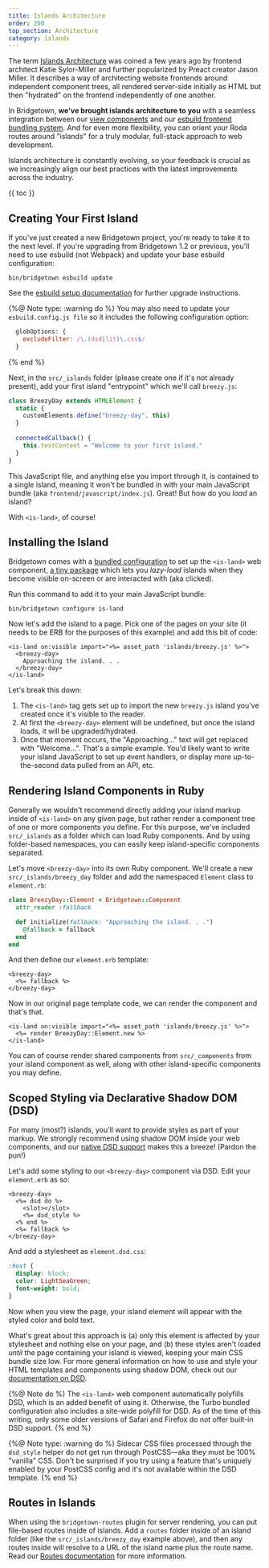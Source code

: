 ```yaml
---
title: Islands Architecture
order: 260
top_section: Architecture
category: islands
---
```


The term [Islands Architecture](https://jasonformat.com/islands-architecture) was coined a few years ago by frontend architect Katie Sylor-Miller and further popularized by Preact creator Jason Miller. It describes a way of architecting website frontends around independent component trees, all rendered server-side initially as HTML but then "hydrated" on the frontend independently of one another.  

In Bridgetown, **we've brought islands architecture to you** with a seamless integration between our [view components](/docs/components) and our [esbuild frontend bundling system](/docs/frontend-assets). And for even more flexibility, you can orient your Roda routes around "islands" for a truly modular, full-stack approach to web development.

Islands architecture is constantly evolving, so your feedback is crucial as we increasingly align our best practices with the latest improvements across the industry.

{{ toc }}

## Creating Your First Island

If you've just created a new Bridgetown project, you're ready to take it to the next level. If you're upgrading from Bridgetown 1.2 or previous, you'll need to use esbuild (not Webpack) and update your base esbuild configuration:

```shell
bin/bridgetown esbuild update
```

See the [esbuild setup documentation](/docs/frontend-assets#esbuild-setup) for further upgrade instructions.

{%@ Note type: :warning do %}
  You may also need to update your `esbuild.config.js file` so it includes the following configuration option:

  ```js
    globOptions: {
      excludeFilter: /\.(dsd|lit)\.css$/
    }
  ```
{% end %}

Next, in the `src/_islands` folder (please create one if it's not already present), add your first island "entrypoint" which we'll call `breezy.js`:

```js
class BreezyDay extends HTMLElement {
  static {
    customElements.define("breezy-day", this)
  }
  
  connectedCallback() {
    this.textContent = "Welcome to your first island."
  }
} 
```

This JavaScript file, and anything else you import through it, is contained to a single island, meaning it won't be bundled in with your main JavaScript bundle (aka `frontend/javascript/index.js`). Great! But how do you _load_ an island?

With `<is-land>`, of course!

## Installing the Island

Bridgetown comes with a [bundled configuration](/docs/bundled-configurations) to set up the `<is-land>` web component, [a tiny package](https://is-land.11ty.dev) which lets you _lazy-load_ islands when they become visible on-screen or are interacted with (aka clicked).

Run this command to add it to your main JavaScript bundle:

```shell
bin/bridgetown configure is-land
```

Now let's add the island to a page. Pick one of the pages on your site (it needs to be ERB for the purposes of this example) and add this bit of code:

```erb
<is-land on:visible import="<%= asset_path 'islands/breezy.js' %>">
  <breezy-day>
    Approaching the island. . .
  </breezy-day>
</is-land>
```

Let's break this down:

1. The `<is-land>` tag gets set up to import the new `breezy.js` island you've created once it's visible to the reader.
2. At first the `<breezy-day>` element will be undefined, but once the island loads, it will be upgraded/hydrated.
3. Once that moment occurs, the "Approaching…" text will get replaced with "Welcome…". That's a simple example. You'd likely want to write your island JavaScript to set up event handlers, or display more up-to-the-second data pulled from an API, etc.

## Rendering Island Components in Ruby

Generally we wouldn't recommend directly adding your island markup inside of `<is-land>` on any given page, but rather render a component tree of one or more components you define. For this purpose, we've included `src/_islands` as a folder which can load Ruby components. And by using folder-based namespaces, you can easily keep island-specific components separated.

Let's move `<breezy-day>` into its own Ruby component. We'll create a new `src/_islands/breezy_day` folder and add the namespaced `Element` class to `element.rb`:

```ruby
class BreezyDay::Element < Bridgetown::Component
  attr_reader :fallback

  def initialize(fallback: "Approaching the island. . .")
    @fallback = fallback
  end
end
```

And then define our `element.erb` template:

```erb
<breezy-day>
  <%= fallback %>
</breezy-day>
```

Now in our original page template code, we can render the component and that's that.

```erb
<is-land on:visible import="<%= asset_path 'islands/breezy.js' %>">
  <%= render BreezyDay::Element.new %>
</is-land>
```

You can of course render shared components from `src/_components` from  your island component as well, along with other island-specific components you may define.

## Scoped Styling via Declarative Shadow DOM (DSD)

For many (most?) islands, you'll want to provide styles as part of your markup. We strongly recommend using shadow DOM inside your web components, and our [native DSD support](/docs/content/dsd) makes this a breeze! (Pardon the pun!)

Let's add some styling to our `<breezy-day>` component via DSD. Edit your `element.erb` as so:

```erb
<breezy-day>
  <%= dsd do %>
    <slot></slot>
    <%= dsd_style %>
  <% end %>
  <%= fallback %>
</breezy-day>
```

And add a stylesheet as `element.dsd.css`:

```css
:host {
  display: block;
  color: LightSeaGreen;
  font-weight: bold;
}
```

Now when you view the page, your island element will appear with the styled color and bold text.

What's great about this approach is (a) only this element is affected by your stylesheet and nothing else on your page, and (b) these styles aren't loaded _until_ the page containing your island is viewed, keeping your main CSS bundle size low. For more general information on how to use and style your HTML templates and components using shadow DOM, check out our [documentation on DSD](/docs/content/dsd).

{%@ Note do %}
The `<is-land>` web component automatically polyfills DSD, which is an added benefit of using it. Otherwise, the Turbo bundled configuration also includes a site-wide polyfill for DSD. As of the time of this writing, only some older versions of Safari and Firefox do not offer built-in DSD support.
{% end %}

{%@ Note type: :warning do %}
Sidecar CSS files processed through the `dsd_style` helper do not get run through PostCSS—aka they must be 100% "vanilla" CSS. Don't be surprised if you try using a feature that's uniquely enabled by your PostCSS config and it's not available within the DSD template.
{% end %}

## Routes in Islands

When using the `bridgetown-routes` plugin for server rendering, you can put file-based routes inside of islands. Add a `routes` folder inside of an island folder (like the `src/_islands/breezy_day` example above), and then any routes inside will resolve to a URL of the island name plus the route name. Read our [Routes documentation](/docs/routes) for more information.
